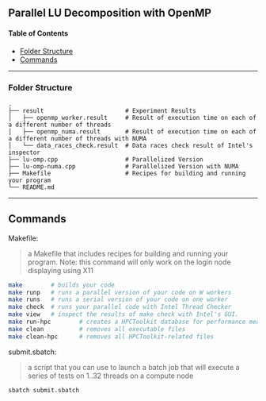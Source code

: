 ## Parallel LU Decomposition with OpenMP

#### Table of Contents

-   [Folder Structure](#folder-structure)
-   [Commands](#commands)

---

### Folder Structure

    .
    ├── result                       # Experiment Results
    │   ├── openmp_worker.result     # Result of execution time on each of a different number of threads
    │   ├── openmp_numa.result       # Result of execution time on each of a different number of threads with NUMA
    │   └── data_races_check.result  # Data races check result of Intel's inspector
    ├── lu-omp.cpp                   # Parallelized Version
    ├── lu-omp-numa.cpp              # Parallelized Version with NUMA
    ├── Makefile                     # Recipes for building and running your program
    └── README.md

---

## Commands

Makefile:

> a Makefile that includes recipes for building and running your program. Note: this command will only work on the login node displaying using X11

```bash
make        # builds your code
make runp   # runs a parallel version of your code on W workers
make runs   # runs a serial version of your code on one worker
make check  # runs your parallel code with Intel Thread Checker
make view   # inspect the results of make check with Intel's GUI.
make run-hpc        # creates a HPCToolkit database for performance measurements
make clean          # removes all executable files
make clean-hpc      # removes all HPCToolkit-related files
```

submit.sbatch:

> a script that you can use to launch a batch job that will execute a series of tests on 1..32 threads on a compute node

```bash
sbatch submit.sbatch
```
